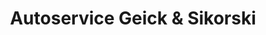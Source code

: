 ---
title: "Autoservice Geick & Sikorski"
url: /schwerin/autoservice-geick-und-sikorski/
shop: Autowerkstatt
---